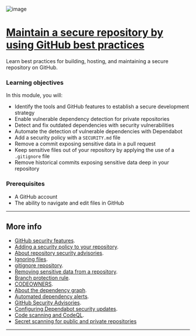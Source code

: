 ![image](https://github.com/AndreCoutinhom/github_administration_study_path/assets/91290799/13f51ea7-5ac8-4b04-90bf-88b0f83a8e1a)

# [Maintain a secure repository by using GitHub best practices](https://learn.microsoft.com/en-us/training/modules/maintain-secure-repository-github/?ns-enrollment-type=Collection&ns-enrollment-id=mom7u1gzjdxw03)

Learn best practices for building, hosting, and maintaining a secure repository on GitHub.

### Learning objectives

In this module, you will:

* Identify the tools and GitHub features to establish a secure development strategy
* Enable vulnerable dependency detection for private repositories
* Detect and fix outdated dependencies with security vulnerabilities
* Automate the detection of vulnerable dependencies with Dependabot
* Add a security policy with a `SECURITY.md` file
* Remove a commit exposing sensitive data in a pull request
* Keep sensitive files out of your repository by applying the use of a `.gitignore` file
* Remove historical commits exposing sensitive data deep in your repository

### Prerequisites

* A GitHub account
* The ability to navigate and edit files in GitHub

---

## More info

* [GitHub security features](https://docs.github.com/en/code-security/getting-started/github-security-features).
* [Adding a security policy to your repository](https://docs.github.com/code-security/getting-started/adding-a-security-policy-to-your-repository).
* [About repository security advisories](https://docs.github.com/code-security/security-advisories/working-with-repository-security-advisories/about-repository-security-advisories).
* [Ignoring files](https://docs.github.com/get-started/getting-started-with-git/ignoring-files).
* [gitignore repository](https://github.com/github/gitignore).
* [Removing sensitive data from a repository](https://docs.github.com/authentication/keeping-your-account-and-data-secure/removing-sensitive-data-from-a-repository).
* [Branch protection rule](https://docs.github.com/github/administering-a-repository/defining-the-mergeability-of-pull-requests/managing-a-branch-protection-rule).
* [CODEOWNERS](https://docs.github.com/github/creating-cloning-and-archiving-repositories/creating-a-repository-on-github/about-code-owners#codeowners-syntax).
* [About the dependency graph](https://docs.github.com/code-security/supply-chain-security/understanding-your-software-supply-chain/about-the-dependency-graph).
* [Automated dependency alerts](https://docs.github.com/code-security/supply-chain-security/managing-vulnerabilities-in-your-projects-dependencies/about-alerts-for-vulnerable-dependencies#dependabot-alerts-for-vulnerable-dependencies).
* [GitHub Security Advisories](https://docs.github.com/code-security/security-advisories/about-github-security-advisories#dependabot-alerts-for-published-security-advisories).
* [Configuring Dependabot security updates](https://docs.github.com/code-security/dependabot/dependabot-security-updates/configuring-dependabot-security-updates).
* [Code scanning and CodeQL](https://docs.github.com/free-pro-team@latest/github/finding-security-vulnerabilities-and-errors-in-your-code/about-code-scanning#about-code-scanning).
* [Secret scanning for public and private repositories](https://docs.github.com/free-pro-team@latest/github/administering-a-repository/about-secret-scanning)
  
---
